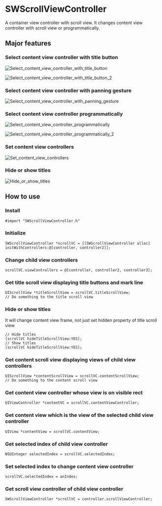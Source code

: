 # SWScrollViewController

A container view controller with scroll view. It changes content view controller with scroll view or programmatically.

## Major features

### Select content view controller with title button

![](/Users/Kaibo/Program/iOS/SWScrollViewController/README_resources/Select_content_view_controller_with_title_button.gif "Select_content_view_controller_with_title_button")

![](/Users/Kaibo/Program/iOS/SWScrollViewController/README_resources/Select_content_view_controller_with_title_button_2.gif "Select_content_view_controller_with_title_button_2")

### Select content view controller with panning gesture

![](/Users/Kaibo/Program/iOS/SWScrollViewController/README_resources/Select_content_view_controller_with_panning_gesture.gif "Select_content_view_controller_with_panning_gesture")

### Select content view controller programmatically

![](/Users/Kaibo/Program/iOS/SWScrollViewController/README_resources/Select_content_view_controller_programmatically.gif "Select_content_view_controller_programmatically")

![](/Users/Kaibo/Program/iOS/SWScrollViewController/README_resources/Select_content_view_controller_programmatically_2.gif "Select_content_view_controller_programmatically_2")

### Set content view controllers

![](/Users/Kaibo/Program/iOS/SWScrollViewController/README_resources/Set_content_view_controllers.gif "Set_content_view_controllers")

### Hide or show titles

![](/Users/Kaibo/Program/iOS/SWScrollViewController/README_resources/Hide_or_show_titles.gif "Hide_or_show_titles")



## How to use

### Install
```
#import "SWScrollViewController.h"
```


### Initialize

```
SWScrollViewController *scrollVC = [[SWScrollViewController alloc] initWithControllers:@[controller, controller2]];
```
    
    
### Change child view controllers

```
scrollVC.viewControllers = @[controller, controller2, controller3];
```
    
### Get title scroll view displaying title buttons and mark line

```
UIScrollView *titleScrollView = scrollVC.titleScrollView;
// Do something to the title scroll view
```
    
### Hide or show titles

It will change content view frame, not just set hidden property of title scroll view

```
// Hide titles
[scrollVC hideTitleScrollView:YES];
// Show titles
[scrollVC hideTitleScrollView:YES];
```
    
### Get content scroll view displaying views of child view controllers

```
UIScrollView *contentScrollView = scrollVC.contentScrollView;
// Do something to the content scroll view
```
    
### Get content view controller whose view is on visible rect

```
UIViewController *contentVC = scrollVC.contentViewController;
```
    
### Get content view which is the view of the selected child view controller

```
UIView *contentView = scrollVC.contentView;
```
    
### Get selected index of child view controller

```
NSUInteger selectedIndex = scrollVC.selectedIndex;
```
 
### Set selected index to change content view controller

```
scrollVC.selectedIndex = anIndex;
```
 
### Get scroll view controller of child view controller

```
SWScrollViewController *scrollVC = controller.scrollViewController;
```
